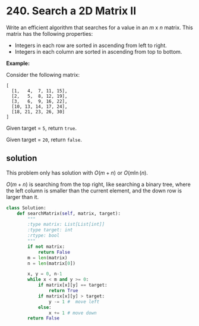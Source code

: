 # 240. Search a 2D Matrix II

Write an efficient algorithm that searches for a value in an *m* x *n* matrix. This matrix has the following properties:

* Integers in each row are sorted in ascending from left to right.
* Integers in each column are sorted in ascending from top to bottom.

**Example:**

Consider the following matrix:

```
[
  [1,   4,  7, 11, 15],
  [2,   5,  8, 12, 19],
  [3,   6,  9, 16, 22],
  [10, 13, 14, 17, 24],
  [18, 21, 23, 26, 30]
]
```

Given target = `5`, return `true`.

Given target = `20`, return `false`.



## solution

This problem only has solution with $O(m+n)$ or $O(m\ln(n)$.

 $O(m+n)$  is searching from the top right, like searching a binary tree, where the left column is smaller than the current element, and the down row is larger than it.

```python
class Solution:
    def searchMatrix(self, matrix, target):
        """
        :type matrix: List[List[int]]
        :type target: int
        :rtype: bool
        """
        if not matrix:
            return False
        m = len(matrix)
        n = len(matrix[0])

        x, y = 0, n-1
        while x < m and y >= 0:
            if matrix[x][y] == target:
                return True
            if matrix[x][y] > target:
                y -= 1 #  move left
            else:
                x += 1 # move down
        return False
        
```

